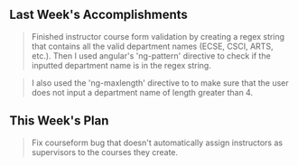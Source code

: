 ## Last Week's Accomplishments

> Finished instructor course form validation by creating a regex string 
that contains all the valid department names (ECSE, CSCI, ARTS, etc.). Then 
I used angular's 'ng-pattern' directive to check if the inputted department
name is in the regex string. 

> I also used the 'ng-maxlength' directive to to make sure that the user does 
not input a department name of length greater than 4.  

## This Week's Plan

> Fix courseform bug that doesn't automatically assign instructors as supervisors
to the courses they create.
